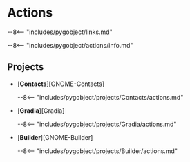 # Actions

--8<-- "includes/pygobject/links.md"

--8<-- "includes/pygobject/actions/info.md"

## Projects

<div class="grid cards" markdown>

-   [**Contacts**][GNOME-Contacts]

    --8<-- "includes/pygobject/projects/Contacts/actions.md"

-   [**Gradia**][Gradia]

    --8<-- "includes/pygobject/projects/Gradia/actions.md"

-   [**Builder**][GNOME-Builder]

    --8<-- "includes/pygobject/projects/Builder/actions.md"

</div>
